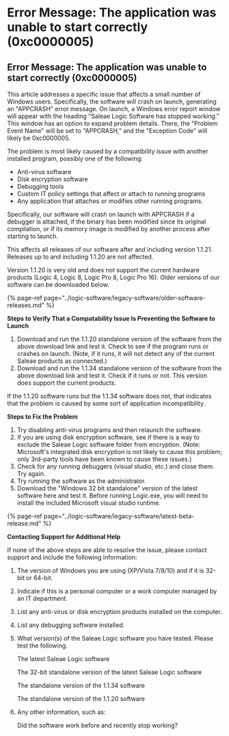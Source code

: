 # Error Message: The application was unable to start correctly \(0xc0000005\)

## Error Message: The application was unable to start correctly \(0xc0000005\)

This article addresses a specific issue that affects a small number of Windows users. Specifically, the software will crash on launch, generating an "APPCRASH" error message. On launch, a Windows error report window will appear with the heading "Saleae Logic Software has stopped working." This window has an option to expand problem details. There, the "Problem Event Name" will be set to "APPCRASH," and the "Exception Code" will likely be 0xc0000005.

The problem is most likely caused by a compatibility issue with another installed program, possibly one of the following:

* Anti-virus software
* Disk encryption software
* Debugging tools
* Custom IT policy settings that affect or attach to running programs
* Any application that attaches or modifies other running programs.

Specifically, our software will crash on launch with APPCRASH if a debugger is attached, if the binary has been modified since its original compilation, or if its memory image is modified by another process after starting to launch.

This affects all releases of our software after and including version 1.1.21. Releases up to and including 1.1.20 are not affected.

Version 1.1.20 is very old and does not support the current hardware products \(Logic 4, Logic 8, Logic Pro 8, Logic Pro 16\). Older versions of our software can be downloaded below.

{% page-ref page="../logic-software/legacy-software/older-software-releases.md" %}

**Steps to Verify That a Compatability Issue Is Preventing the Software to Launch**

1. Download and run the 1.1.20 standalone version of the software from the above download link and test it. Check to see if the program runs or crashes on launch. \(Note, if it runs, it will not detect any of the current Saleae products as connected.\)
2. Download and run the 1.1.34 standalone version of the software from the above download link and test it. Check if it runs or not. This version does support the current products.

If the 1.1.20 software runs but the 1.1.34 software does not, that indicates that the problem is caused by some sort of application incompatibility.

**Steps to Fix the Problem**

1. Try disabling anti-virus programs and then relaunch the software.
2. If you are using disk encryption software, see if there is a way to exclude the Saleae Logic software folder from encryption. \(Note: Microsoft's integrated disk encryption is not likely to cause this problem; only 3rd-party tools have been known to cause these issues.\)
3. Check for any running debuggers \(visual studio, etc.\) and close them. Try again.
4. Try running the software as the administrator.
5. Download the "Windows 32 bit standalone" version of the latest software here and test it. Before running Logic.exe, you will need to install the included Microsoft visual studio runtime.

{% page-ref page="../logic-software/legacy-software/latest-beta-release.md" %}

**Contacting Support for Additional Help**

If none of the above steps are able to resolve the issue, please contact support and include the following information:

1. The version of Windows you are using \(XP/Vista 7/8/10\) and if it is 32-bit or 64-bit.
2. Indicate if this is a personal computer or a work computer managed by an IT department.
3. List any anti-virus or disk encryption products installed on the computer.
4. List any debugging software installed.
5. What version\(s\) of the Saleae Logic software you have tested. Please test the following.

   The latest Saleae Logic software

   The 32-bit standalone version of the latest Saleae Logic software

   The standalone version of the 1.1.34 software

   The standalone version of the 1.1.20 software

6. Any other information, such as:

   Did the software work before and recently stop working?

